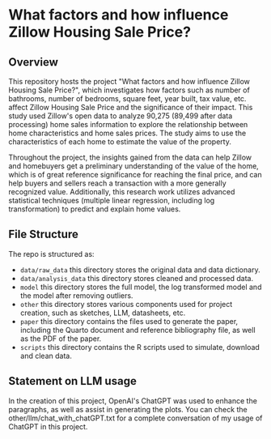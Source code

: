 # What factors and how influence Zillow Housing Sale Price?


## Overview


This repository hosts the project "What factors and how influence Zillow Housing Sale Price?", which investigates how factors such as number of bathrooms, number of bedrooms, square feet, year built, tax value, etc. affect Zillow Housing Sale Price and the significance of their impact. This study used Zillow's open data to analyze 90,275 (89,499 after data processing) home sales information to explore the relationship between home characteristics and home sales prices. The study aims to use the characteristics of each home to estimate the value of the property.  

Throughout the project, the insights gained from the data can help Zillow and homebuyers get a preliminary understanding of the value of the home, which is of great reference significance for reaching the final price, and can help buyers and sellers reach a transaction with a more generally recognized value. Additionally, this research work utilizes advanced statistical techniques (multiple linear regression, including log transformation) to predict and explain home values.


## File Structure

The repo is structured as:

-   `data/raw_data` this directory stores the original data and data dictionary.
-   `data/analysis_data` this directory stores cleaned and processed data.
-   `model` this directory stores the full model, the log transformed model and the model after removing outliers.
-   `other` this directory stores various components used for project creation, such as sketches, LLM, datasheets, etc.
-   `paper` this directory contains the files used to generate the paper, including the Quarto document and reference bibliography file, as well as the PDF of the paper. 
-   `scripts` this directory contains the R scripts used to simulate, download and clean data.


## Statement on LLM usage

In the creation of this project, OpenAI's ChatGPT was used to enhance the paragraphs, as well as assist in generating the plots. You can check the other/llm/chat_with_chatGPT.txt for a complete conversation of my usage of ChatGPT in this project.

